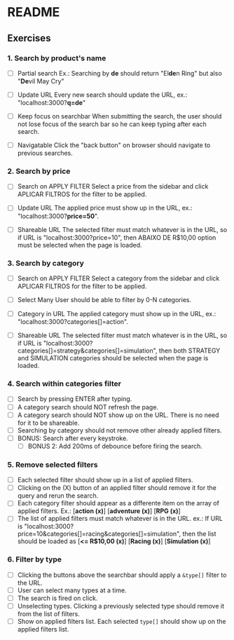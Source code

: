 # README

## Exercises

### 1. Search by product's name

- [ ] Partial search
      Ex.: Searching by **de** should return "El**de**n Ring" but also "**De**vil May Cry"

- [ ] Update URL
      Every new search should update the URL, ex.: "localhost:3000?**q=de**"

- [ ] Keep focus on searchbar
      When submitting the search, the user should not lose focus of the search bar so he can keep typing after each search.

- [ ] Navigatable
      Click the "back button" on browser should navigate to previous searches.

### 2. Search by price

- [ ] Search on APPLY FILTER
      Select a price from the sidebar and click APLICAR FILTROS for the filter to be applied.

- [ ] Update URL
      The applied price must show up in the URL, ex.: "localhost:3000?**price=50**".

- [ ] Shareable URL
      The selected filter must match whatever is in the URL, so if URL is "localhost:3000?price=10", then ABAIXO DE R$10,00 option must be selected when the page is loaded.

### 3. Search by category

- [ ] Search on APPLY FILTER
      Select a category from the sidebar and click APLICAR FILTROS for the filter to be applied.

- [ ] Select Many
      User should be able to filter by 0-N categories.

- [ ] Category in URL
      The applied category must show up in the URL, ex.: "localhost:3000?categories[]=action".

- [ ] Shareable URL
      The selected filter must match whatever is in the URL, so if URL is "localhost:3000?categories[]=strategy&categories[]=simulation", then both STRATEGY and SIMULATION categories should be selected when the page is loaded.

### 4. Search within categories filter

- [ ] Search by pressing ENTER after typing.
- [ ] A category search should NOT refresh the page.
- [ ] A category search should NOT show up on the URL. There is no need for it to be shareable.
- [ ] Searching by category should not remove other already applied filters.
- [ ] BONUS: Search after every keystroke.
  - [ ] BONUS 2: Add 200ms of debounce before firing the search.

### 5. Remove selected filters

- [ ] Each selected filter should show up in a list of applied filters.
- [ ] Clicking on the (X) button of an applied filter should remove it for the query and rerun the search.
- [ ] Each category filter should appear as a differente item on the array of applied filters.
      Ex.: [**action (x)**] [**adventure (x)**] [**RPG (x)**]
- [ ] The list of applied filters must match whatever is in the URL.
      ex.: If URL is "localhost:3000?price=10&categories[]=racing&categories[]=simulation", then the list should be loaded as [**<= R$10,00 (x)**] [**Racing (x)**] [**Simulation (x)**]

### 6. Filter by type

- [ ] Clicking the buttons above the searchbar should apply a `&type[]` filter to the URL.
- [ ] User can select many types at a time.
- [ ] The search is fired on click.
- [ ] Unselecting types.
      Clicking a previously selected type should remove it from the list of filters.
- [ ] Show on applied filters list.
      Each selected `type[]` should show up on the applied filters list.
